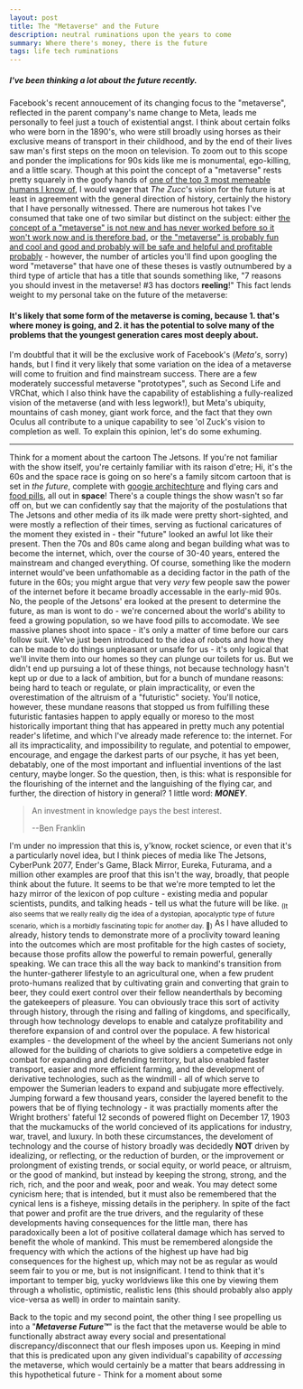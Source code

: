 ```yaml
---
layout: post
title: The "Metaverse" and the Future
description: neutral ruminations upon the years to come
summary: Where there's money, there is the future
tags: life tech ruminations
---
```


##### I've been thinking a lot about the future recently.

Facebook's recent annoucement of its changing focus to the "metaverse", reflected in the parent company's name change to Meta, leads me personally to feel just a touch of existential angst. I think about certain folks who were born in the 1890's, who were still broadly using horses as their exclusive means of transport in their childhood, and by the end of their lives saw man's first steps on the moon on television. To zoom out to this scope and ponder the implications for 90s kids like me is monumental, ego-killing, and a little scary. Though at this point the concept of a "metaverse" rests pretty squarely in the goofy hands of [one of the top 3 most memeable humans I know of](https://www.google.com/url?sa=i&url=https%3A%2F%2Fr-dankmemes.tumblr.com%2Fpost%2F667338188572999680&psig=AOvVaw0ySgk0tdtZR0jIpOFCEojV&ust=1637420895488000&source=images&cd=vfe&ved=0CAsQjRxqFwoTCNjzl6rapPQCFQAAAAAdAAAAABAD), I would wager that _The Zucc_'s vision for the future is at least in agreement with the general direction of history, certainly the history that I have personally witnessed. There are numerous hot takes I've consumed that take one of two similar but distinct on the subject: either [the concept of a "metaverse" is not new and has never worked before so it won't work now and is therefore bad](https://www.theatlantic.com/technology/archive/2021/10/facebook-metaverse-was-always-terrible/620546/), or [the "metaverse" is probably fun and cool and good and probably will be safe and helpful and profitable probably](https://www.wsj.com/articles/the-amazing-things-youll-do-in-the-metaverse-and-what-it-will-take-to-get-there-11634396401) - however, the number of articles you'll find upon googling the word "metaverse" that have one of these theses is vastly outnumbered by a third type of article that has a title that sounds something like, "7 reasons you should invest in the metaverse! #3 has doctors **reeling**!" This fact lends weight to my personal take on the future of the metaverse:

#### It's likely that some form of the metaverse is coming, because 1. that's where money is going, and 2. it has the potential to solve many of the problems that the youngest generation cares most deeply about.

I'm doubtful that it will be the exclusive work of Facebook's (_Meta's_, sorry) hands, but I find it very likely that some variation on the idea of a metaverse will come to fruition and find mainstream success. There are a few moderately successful metaverse "prototypes", such as Second Life and VRChat, which I also think have the capability of establishing a fully-realized vision of the metaverse (and with less legwork!), but Meta's ubiquity, mountains of cash money, giant work force, and the fact that they own Oculus all contribute to a unique capability to see 'ol Zuck's vision to completion as well. To explain this opinion, let's do some exhuming.
___
Think for a moment about the cartoon The Jetsons. If you're not familiar with the show itself, you're certainly familiar with its raison d'etre; Hi, it's the 60s and the space race is going on so here's a family sitcom cartoon that is set in _the future_, complete with [googie architechture](https://en.wikipedia.org/wiki/Googie_architecture) and flying cars and [food pills](https://www.bbc.com/future/article/20120221-food-pills-a-staple-of-sci-fi), all out in **space**! There's a couple things the show wasn't so far off on, but we can confidently say that the majority of the postulations that The Jetsons and other media of its ilk made were pretty short-sighted, and were mostly a reflection of their times, serving as fuctional caricatures of the moment they existed in - their "future" looked an awful lot like their present. Then the 70s and 80s came along and began building what was to become the internet, which, over the course of 30-40 years, entered the mainstream and changed everything. Of course, something like the modern internet would've been unfathomable as a deciding factor in the path of the future in the 60s; you might argue that very _very_ few people saw the power of the internet before it became broadly accessable in the early-mid 90s. No, the people of the Jetsons' era looked at the present to determine the future, as man is wont to do - we're concerned about the world's ability to feed a growing population, so we have food pills to accomodate. We see massive planes shoot into space - it's only a matter of time before our cars follow suit. We've just been introduced to the idea of robots and how they can be made to do things unpleasant or unsafe for us - it's only logical that we'll invite them into our homes so they can plunge our toilets for us. But we didn't end up pursuing a lot of these things, not because technology hasn't kept up or due to a lack of ambition, but for a bunch of mundane reasons: being hard to teach or regulate, or plain impracticality, or even the overestimation of the altruism of a "futuristic" society. You'll notice, however, these mundane reasons that stopped us from fulfilling these futuristic fantasies happen to apply equally or moreso to the most historically important thing that has appeared in pretty much any potential reader's lifetime, and which I've already made reference to: the internet. For all its impracticality, and impossibility to regulate, and potential to empower, encourage, and engage the darkest parts of our psyche, it has yet been, debatably, one of the most important and influential inventions of the last century, maybe longer. So the question, then, is this: what is responsible for the flourishing of the internet and the languishing of the flying car, and further, the direction of history in general? 1 little word: ***MONEY***. 

> An investment in knowledge pays the best interest.
>
> --Ben Franklin

I'm under no impression that this is, y'know, rocket science, or even that it's a particularly novel idea, but I think pieces of media like The Jetsons, CyberPunk 2077, Ender's Game, Black Mirror, Eureka, Futurama, and a million other examples are proof that this isn't the way, broadly, that people think about the future. It seems to be that we're more tempted to let the hazy mirror of the lexicon of pop culture - existing media and popular scientists, pundits, and talking heads - tell us what the future will be like. <sub>(It also seems that we really really dig the idea of a dystopian, apocalyptic type of future scenario, which is a morbidly fascinating topic for another day. :grimacing:)</sub> As I have alluded to already, history tends to demonstrate more of a proclivity toward leaning into the outcomes which are most profitable for the high castes of society, because those profits allow the powerful to remain powerful, generally speaking. We can trace this all the way back to mankind's transition from the hunter-gatherer lifestyle to an agricultural one, when a few prudent proto-humans realized that by cultivating grain and converting that grain to beer, they could exert control over their fellow neanderthals by becoming the gatekeepers of pleasure. You can obviously trace this sort of activity through history, through the rising and falling of kingdoms, and specifically, through how technology develops to enable and catalyze profitability and therefore expansion of and control over the populace. A few historical examples - the development of the wheel by the ancient Sumerians not only allowed for the building of chariots to give soldiers a competetive edge in combat for expanding and defending territory, but also enabled faster transport, easier and more efficient farming, and the development of derivative technologies, such as the windmill - all of which serve to empower the Sumerian leaders to expand and subjugate more effectively. Jumping forward a few thousand years, consider the layered benefit to the powers that be of flying technology - it was practially moments after the Wright brothers' fateful 12 seconds of powered flight on December 17, 1903 that the muckamucks of the world concieved of its applications for industry, war, travel, and luxury. In both these circumstances, the develoment of technology and the course of history broadly was decidedly **NOT** driven by idealizing, or reflecting, or the reduction of burden, or the improvement or prolongment of existing trends, or social equity, or world peace, or altruism, or the good of mankind, but instead by keeping the strong, strong, and the rich, rich, and the poor and weak, poor and weak. You may detect some cynicism here; that is intended, but it must also be remembered that the cynical lens is a fisheye, missing details in the periphery. In spite of the fact that power and profit are the true drivers, and the regularity of these developments having consequences for the little man, there has paradoxically been a lot of positive collateral damage which has served to benefit the whole of mankind. This must be remembered alongside the frequency with which the actions of the highest up have had big consequences for the highest up, which may not be as regular as would seem fair to you or me, but is not insignificant. I tend to think that it's important to temper big, yucky worldviews like this one by viewing them through a wholistic, optimistic, realistic lens (this should probably also apply vice-versa as well) in order to maintain sanity. 

Back to the topic and my second point, the other thing I see propelling us into a "***Metaverse Future&trade;***" is the fact that the metaverse would be able to functionally abstract away every social and presentational discrepancy/disconnect that our flesh imposes upon us. Keeping in mind that this is predicated upon any given individual's capability of _accessing_ the metaverse, which would certainly be a matter that bears addressing in this hypothetical future - Think for a moment about some 